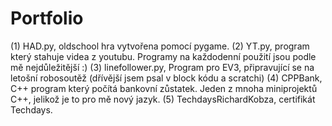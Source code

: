 # Portfolio
(1) HAD.py, oldschool hra vytvořena pomocí pygame.
(2) YT.py, program který stahuje videa z youtubu. Programy na každodenní použití jsou podle mě nejdůležitější :)
(3) linefollower.py, Program pro EV3, připravující se na letošní robosoutěž (dřívější jsem psal v block kódu a scratchi)
(4) CPPBank, C++ program který počítá bankovní zůstatek. Jeden z mnoha miniprojektů C++, jelikož je to pro mě nový jazyk.
(5) TechdaysRichardKobza, certifikát Techdays.
